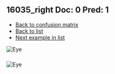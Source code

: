 ## 16035_right Doc: 0 Pred: 1
- [Back to confusion matrix](https://github.com/juliandewit/kaggle_retinopathy/blob/master/matrix.md)
- [Back to list](https://github.com/juliandewit/kaggle_retinopathy/blob/master/lists/01/list.md)
- [Next example in list](https://github.com/juliandewit/kaggle_retinopathy/blob/master/lists/01/16/16061_right.md)

![Eye](https://retinopaty.blob.core.windows.net/size1024/16035_right_0.jpeg)

### 

![Eye]()
